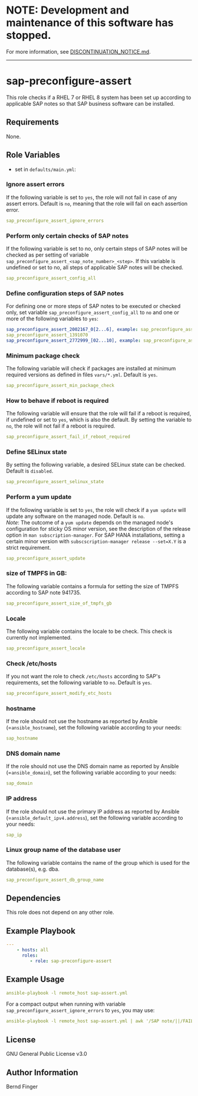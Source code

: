 # **NOTE:** Development and maintenance of this software has stopped.
For more information, see [DISCONTINUATION_NOTICE.md](DISCONTINUATION_NOTICE.md).
***

sap-preconfigure-assert
=======================

This role checks if a RHEL 7 or RHEL 8 system has been set up according to applicable SAP notes so that SAP business software can be installed.

Requirements
------------

None.

Role Variables
--------------

- set in `defaults/main.yml`:

### Ignore assert errors
If the following variable is set to `yes`, the role will not fail in case of any assert errors. Default is `no`, meaning that the role will fail on each assertion error.
```yaml
sap_preconfigure_assert_ignore_errors
```

### Perform only certain checks of SAP notes
If the following variable is set to no, only certain steps of SAP notes will be checked as per setting of variable `sap_preconfigure_assert_<sap_note_number>_<step>`. If this variable is undefined or set to no, all steps of applicable SAP notes will be checked.
```yaml
sap_preconfigure_assert_config_all
```

### Define configuration steps of SAP notes
For defining one or more steps of SAP notes to be executed or checked only, set variable `sap_preconfigure_assert_config_all` to `no` and one or more of the following variables to `yes`:
```yaml
sap_preconfigure_assert_2002167_0[2...6], example: sap_preconfigure_assert_2002167_03
sap_preconfigure_assert_1391070
sap_preconfigure_assert_2772999_[02...10], example: sap_preconfigure_assert_2772999_10
```

### Minimum package check
The following variable will check if packages are installed at minimum required versions as defined in files `vars/*.yml`. Default is `yes`.
```yaml
sap_preconfigure_assert_min_package_check
```

### How to behave if reboot is required
The following variable will ensure that the role will fail if a reboot is required, if undefined or set to `yes`, which is also the default. By setting the variable to `no`, the role will not fail if a reboot is required.
```yaml
sap_preconfigure_assert_fail_if_reboot_required
```

### Define SELinux state
By setting the following variable, a desired SELinux state can be checked. Default is `disabled`.
```yaml
sap_preconfigure_assert_selinux_state
```

### Perform a yum update
If the following variable is set to `yes`, the role will check if a `yum update` will update any software on the managed node. Default is `no`. \
*Note*: The outcome of a `yum update` depends on the managed node's configuration for sticky OS minor version, see the description of the release option in `man subscription-manager`. For SAP HANA installations, setting a certain minor version with `subscscription-manager release --set=X.Y` is a strict requirement.
```yaml
sap_preconfigure_assert_update
```

### size of TMPFS in GB:
The following variable contains a formula for setting the size of TMPFS according to SAP note 941735.
```yaml
sap_preconfigure_assert_size_of_tmpfs_gb
```

### Locale
The following variable contains the locale to be check. This check is currently not implemented.
```yaml
sap_preconfigure_assert_locale
```

### Check /etc/hosts
If you not want the role to check `/etc/hosts` according to SAP's requirements, set the following variable to `no`. Default is `yes`.
```yaml
sap_preconfigure_assert_modify_etc_hosts
```

### hostname
If the role should not use the hostname as reported by Ansible (=`ansible_hostname`), set the following variable according to your needs:
```yaml
sap_hostname
```

### DNS domain name
If the role should not use the DNS domain name as reported by Ansible (=`ansible_domain`), set the following variable according to your needs:
```yaml
sap_domain
```

### IP address
If the role should not use the primary IP address as reported by Ansible (=`ansible_default_ipv4.address`), set the following variable according to your needs:
```yaml
sap_ip
```

### Linux group name of the database user
The following variable contains the name of the group which is used for the database(s), e.g. dba.
```yaml
sap_preconfigure_assert_db_group_name
```

Dependencies
------------

This role does not depend on any other role.

Example Playbook
----------------

```yaml
---
    - hosts: all
      roles:
         - role: sap-preconfigure-assert
```

Example Usage
-------------
```yaml
ansible-playbook -l remote_host sap-assert.yml
```
For a compact output when running with variable `sap_preconfigure_assert_ignore_errors` to `yes`, you may use:
```yaml
ansible-playbook -l remote_host sap-assert.yml | awk '/SAP note/||/FAIL:/||/WARN/||/PASS:/{sub ("    \"msg\": ", ""); print}'

```

License
-------

GNU General Public License v3.0

Author Information
------------------

Bernd Finger
